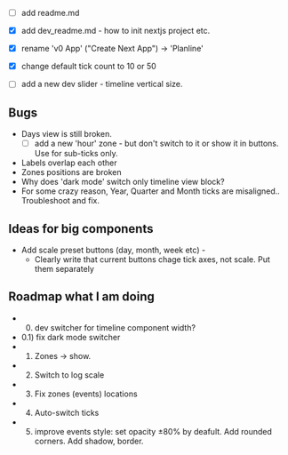 - [ ] add readme.md
- [x] add dev_readme.md - how to init nextjs project etc.

- [x] rename 'v0 App' ("Create Next App") -> 'Planline'

- [x] change default tick count to 10 or 50

- [ ] add a new dev slider - timeline vertical size.

## Bugs
- Days view is still broken.
  - [ ] add a new 'hour' zone - but don't switch to it or show it in buttons. Use for sub-ticks only.
- Labels overlap each other
- Zones positions are broken
- Why does 'dark mode' switch only timeline view block?
- For some crazy reason, Year, Quarter and Month ticks are misaligned.. Troubleshoot and fix.

## Ideas for big components

- Add scale preset buttons (day, month, week etc) - 
  - Clearly write that current buttons chage tick axes, not scale. Put them separately


## Roadmap what I am doing

- 0) dev switcher for timeline component width?
- 0.1) fix dark mode switcher 
- 1) Zones -> show.
- 2) Switch to log scale
- 3) Fix zones (events) locations
- 4) Auto-switch ticks
- 5) improve events style: set opacity ±80% by deafult. Add rounded corners. Add shadow, border.